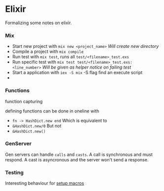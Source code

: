 Elixir
======

Formalizing some notes on elixir.

### Mix
- Start new project with `mix new <project_name>`
  *Will create new directory*
- Compile a project with `mix compile`
- Run test with `mix test`, runs all `test/<filename>_test.exs`
- Run specific test with `mix test test/<filename>_test.exs:<line_number>`
  *Will be given as helper notice on failing test*
- Start a application with `iex -S mix`
  -S flag find an execute script
-

### Functions
function capturing

defining functions can be done in oneline with
- `fn -> HashDict.new end`
Which is equivalent to
- `&HashDict.new/0`
But not
- `&HashDict.new()`

### GenServer
Gen servers can handle `calls` and `casts`. A call is synchronous and must respond. A cast is asyncronous and the server won't send a response.

### Testing
Interesting behaviour for [setup macros](http://elixir-lang.org/getting-started/mix-otp/agent.html)
